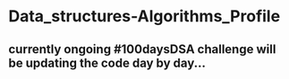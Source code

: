 # Data_structures-Algorithms_Profile

## currently ongoing #100daysDSA challenge will be updating the code day by day...
